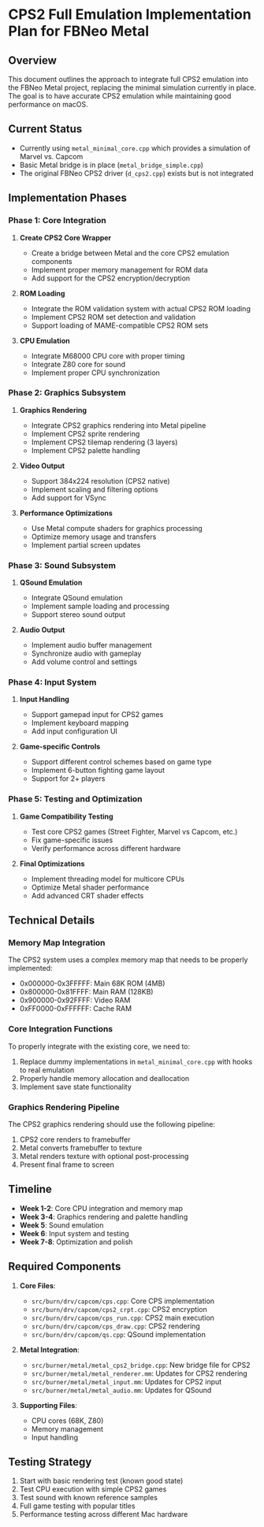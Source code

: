 # CPS2 Full Emulation Implementation Plan for FBNeo Metal

## Overview
This document outlines the approach to integrate full CPS2 emulation into the FBNeo Metal project, replacing the minimal simulation currently in place. The goal is to have accurate CPS2 emulation while maintaining good performance on macOS.

## Current Status
- Currently using `metal_minimal_core.cpp` which provides a simulation of Marvel vs. Capcom
- Basic Metal bridge is in place (`metal_bridge_simple.cpp`)
- The original FBNeo CPS2 driver (`d_cps2.cpp`) exists but is not integrated

## Implementation Phases

### Phase 1: Core Integration

1. **Create CPS2 Core Wrapper**
   - Create a bridge between Metal and the core CPS2 emulation components
   - Implement proper memory management for ROM data
   - Add support for the CPS2 encryption/decryption

2. **ROM Loading**
   - Integrate the ROM validation system with actual CPS2 ROM loading
   - Implement CPS2 ROM set detection and validation
   - Support loading of MAME-compatible CPS2 ROM sets

3. **CPU Emulation**
   - Integrate M68000 CPU core with proper timing
   - Integrate Z80 core for sound
   - Implement proper CPU synchronization

### Phase 2: Graphics Subsystem

1. **Graphics Rendering**
   - Integrate CPS2 graphics rendering into Metal pipeline
   - Implement CPS2 sprite rendering
   - Implement CPS2 tilemap rendering (3 layers)
   - Implement CPS2 palette handling

2. **Video Output**
   - Support 384x224 resolution (CPS2 native)
   - Implement scaling and filtering options
   - Add support for VSync

3. **Performance Optimizations**
   - Use Metal compute shaders for graphics processing
   - Optimize memory usage and transfers
   - Implement partial screen updates

### Phase 3: Sound Subsystem

1. **QSound Emulation**
   - Integrate QSound emulation
   - Implement sample loading and processing
   - Support stereo sound output

2. **Audio Output**
   - Implement audio buffer management
   - Synchronize audio with gameplay
   - Add volume control and settings

### Phase 4: Input System

1. **Input Handling**
   - Support gamepad input for CPS2 games
   - Implement keyboard mapping
   - Add input configuration UI

2. **Game-specific Controls**
   - Support different control schemes based on game type
   - Implement 6-button fighting game layout
   - Support for 2+ players

### Phase 5: Testing and Optimization

1. **Game Compatibility Testing**
   - Test core CPS2 games (Street Fighter, Marvel vs Capcom, etc.)
   - Fix game-specific issues
   - Verify performance across different hardware

2. **Final Optimizations**
   - Implement threading model for multicore CPUs
   - Optimize Metal shader performance
   - Add advanced CRT shader effects

## Technical Details

### Memory Map Integration
The CPS2 system uses a complex memory map that needs to be properly implemented:
- 0x000000-0x3FFFFF: Main 68K ROM (4MB)
- 0x800000-0x81FFFF: Main RAM (128KB)
- 0x900000-0x92FFFF: Video RAM
- 0xFF0000-0xFFFFFF: Cache RAM

### Core Integration Functions
To properly integrate with the existing core, we need to:
1. Replace dummy implementations in `metal_minimal_core.cpp` with hooks to real emulation
2. Properly handle memory allocation and deallocation
3. Implement save state functionality

### Graphics Rendering Pipeline
The CPS2 graphics rendering should use the following pipeline:
1. CPS2 core renders to framebuffer
2. Metal converts framebuffer to texture
3. Metal renders texture with optional post-processing
4. Present final frame to screen

## Timeline

- **Week 1-2**: Core CPU integration and memory map
- **Week 3-4**: Graphics rendering and palette handling
- **Week 5**: Sound emulation
- **Week 6**: Input system and testing
- **Week 7-8**: Optimization and polish

## Required Components

1. **Core Files**:
   - `src/burn/drv/capcom/cps.cpp`: Core CPS implementation
   - `src/burn/drv/capcom/cps2_crpt.cpp`: CPS2 encryption
   - `src/burn/drv/capcom/cps_run.cpp`: CPS2 main execution
   - `src/burn/drv/capcom/cps_draw.cpp`: CPS2 rendering
   - `src/burn/drv/capcom/qs.cpp`: QSound implementation

2. **Metal Integration**:
   - `src/burner/metal/metal_cps2_bridge.cpp`: New bridge file for CPS2
   - `src/burner/metal/metal_renderer.mm`: Updates for CPS2 rendering
   - `src/burner/metal/metal_input.mm`: Updates for CPS2 input
   - `src/burner/metal/metal_audio.mm`: Updates for QSound

3. **Supporting Files**:
   - CPU cores (68K, Z80)
   - Memory management
   - Input handling

## Testing Strategy

1. Start with basic rendering test (known good state)
2. Test CPU execution with simple CPS2 games
3. Test sound with known reference samples
4. Full game testing with popular titles
5. Performance testing across different Mac hardware 